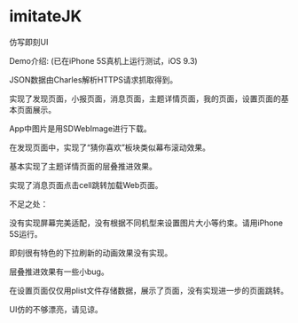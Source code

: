 # imitateJK
仿写即刻UI

Demo介绍: (已在iPhone 5S真机上运行测试，iOS 9.3)

JSON数据由Charles解析HTTPS请求抓取得到。

实现了发现页面，小报页面，消息页面，主题详情页面，我的页面，设置页面的基本页面展示。

App中图片是用SDWebImage进行下载。

在发现页面中，实现了“猜你喜欢”板块类似幕布滚动效果。

基本实现了主题详情页面的层叠推进效果。

实现了消息页面点击cell跳转加载Web页面。


不足之处：

没有实现屏幕完美适配，没有根据不同机型来设置图片大小等约束。请用iPhone 5S运行。

即刻很有特色的下拉刷新的动画效果没有实现。

层叠推进效果有一些小bug。

在设置页面仅仅用plist文件存储数据，展示了页面，没有实现进一步的页面跳转。

UI仿的不够漂亮，请见谅。
